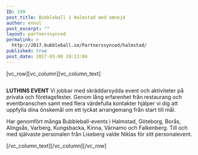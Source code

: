 ```yaml
---
ID: 199
post_title: Bubbleball i Halmstad med omnejd
author: ennol
post_excerpt: ""
layout: partnerssynced
permalink: >
  http://2017.bubbleball.se/Partnerssynced/halmstad/
published: true
post_date: 2017-03-08 19:13:04
---
```

[vc_row][vc_column][vc_column_text]
<div id="block_container_87807922" class="block_container presentation_image_block">
<div id="block_87807922">
<div class="h24_normal_text">
<div class="h24_image_block_align h24_image_block_align_left h24_image_block_radius_medium "><img id="block_img_87807922" class="presentation_image_block_image" title="" src="http://dst15js82dk7j.cloudfront.net/183390/49064248-EZf0S.jpg" alt="" /></div>
</div>
</div>
</div>
<div id="block_container_87807919" class="block_container standard_text_block text_block">
<div id="block_87807919">
<div id="block_87807919_text_content" class="text_content">

<strong>LUTHINS EVENT</strong>
Vi jobbar med skräddarsydda event och aktiviteter på privata och företagsfester. Genom lång erfarenhet från restaurang och eventbranschen samt med flera värdefulla kontakter hjälper vi dig att uppfylla dina önskemål om ett lyckat arrangemang från start till mål.

Har genomfört många Bubbleball-events i Halmstad, Göteborg, Borås, Alingsås, Varberg, Kungsbacka, Kinna, Värnamo och Falkenberg.
Till och med självaste personalen från Liseberg valde Niklas för sitt personalevent.

</div>
</div>
</div>
[/vc_column_text][/vc_column][/vc_row]